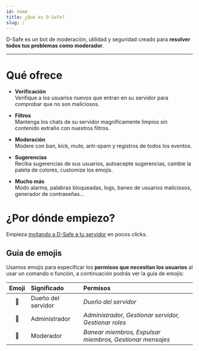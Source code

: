 ```yaml
---
id: home
title: ¿Qué es D-Safe?
slug: /
---
```

D-Safe es un bot de moderación, utilidad y seguridad creado para **resolver todos tus problemas como moderador**.

* * *

# Qué ofrece
* **Verificación** <br/> 
  Verifique a los usuarios nuevos que entran en su servidor para comprobar que no son maliciosos.

* **Filtros** <br/> 
  Mantenga los chats de su servidor magníficamente limpios sin contenido extraño con nuestros filtros.

* **Moderación** <br/> 
  Modere con ban, kick, mute, anti-spam y registros de todos los eventos.

* **Sugerencias** <br/>
  Reciba sugerencias de sus usuarios, autoacepte sugerencias, cambie la paleta de colores, customize los emojis.

* **Mucho más** <br/> 
  Modo alarma, palabras bloqueadas, logs, baneo de usuarios maliciosos, generador de contraseñas... 

# ¿Por dónde empiezo?
Empieza [invitando a D-Safe a tu servidor](intro/invite.md) en pocos clicks.

## Guía de emojis
Usamos emojis para especificar los **permisos que necesitan los usuarios** al usar un comando o función, a continuación podrás ver la guía de emojis:

| Emoji  | Significado        | Permisos                                                  |
| :----: | :----------------  | :-------------------------------------------------------  |
|   👑   | Dueño del servidor | *Dueño del servidor*                                      |
|   🔨   |   Administrador    | *Administrador, Gestionar servidor, Gestionar roles*      |
|   🔧   |     Moderador      | *Banear miembros, Expulsar miembros, Gestionar mensajes*  |
